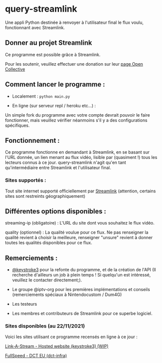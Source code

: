 # query-streamlink

Une appli Python destinée à renvoyer à l'utilisateur final le flux voulu, fonctionnant avec Streamlink.

## Donner au projet Streamlink

Ce programme est possible grâce à Streamlink.

Pour les soutenir, veuillez effectuer une donation sur leur [page Open Collective](https://opencollective.com/streamlink)

## Comment lancer le programme :

- Localement :
```python main.py```

- En ligne (sur serveur repl / heroku etc...) :

Un simple fork du programme avec votre compte devrait pouvoir le faire fonctionner, mais veuillez vérifier néanmoins s'il y a des configurations spécifiques.

## Fonctionnement :

Ce programme fonctionne en demandant à Streamlink, en se basant sur l'URL donnée, un lien menant au flux vidéo, lisible par (quasiment !) tous les lecteurs connus à ce jour.
query-streamlink n'agit qu'en tant qu'intermédiaire entre Streamlink et l'utilisateur final.

### Sites supportés :

Tout site internet supporté officiellement par [Streamlink](https://streamlink.github.io/plugin_matrix.html) (attention, certains sites sont restreints géographiquement)

## Différentes options disponibles :

streaming-ip (obligatoire) : L'URL du site dont vous souhaitez le flux vidéo.

quality (optionnel) : La qualité voulue pour ce flux. Ne pas renseigner la qualité revient à choisir la meilleure, renseigner "unsure" revient à donner toutes les qualités disponibles pour ce flux.

## Remerciements :

-  [@keystroke3](https://github.com/keystroke3) pour la refonte du programme, et de la création de l'API (Il recherche d'ailleurs un job à plein temps ! Si quelqu'un est intéressé, veuillez le contacter directement;).

- Le groupe @iptv-org pour les premières implémentations et conseils (remerciements spéciaux à Nintendocustom / Dum4G)

- Les testeurs

- Les membres et contributeurs de Streamlink pour ce superbe logiciel.


### Sites disponibles (au 22/11/2021)

Voici les sites utilisant ce programme recensés en ligne à ce jour : 

[Link-A-Stream - Hosted website (keystroke3) (WIP)](https://linkastream.co/)

[FullSpeed - DCT EU (dct-infra)](http://free.fullspeed.tv/)
